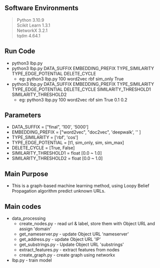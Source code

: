 ## Software Environments
> Python 3.10.9  
> Scikit Learn 1.3.1   
> NetworkX 3.2.1  
> tqdm 4.64.1 

## Run Code
* python3 lbp.py 
* python3 lbp.py DATA_SUFFIX EMBEDDING_PREFIX TYPE_SIMILARITY TYPE_EDGE_POTENTIAL DELETE_CYCLE
    * eg: python3 lbp.py 100 word2vec rbf sim_only True
* python3 lbp.py DATA_SUFFIX EMBEDDING_PREFIX TYPE_SIMILARITY TYPE_EDGE_POTENTIAL DELETE_CYCLE SIMILARITY_THRESHOLD1 SIMILARITY_THRESHOLD2
    * eg: python3 lbp.py 100 word2vec rbf sim True 0.1 0.2

## Parameters
* DATA_SUFFIX = ["final", '100', '5000']
* EMBEDDING_PREFIX = ["word2vec", "doc2vec", 'deepwalk', '' ]
* TYPE_SIMILARITY = ['rbf', 'cos']
* TYPE_EDGE_POTENTIAL = [t1, sim_only, sim, sim_max]
* DELETE_CYCLE = [True, False]
* SIMILARITY_THRESHOLD1 = float [0.0 ~ 1.0]
* SIMILARITY_THRESHOLD2 = float [0.0 ~ 1.0]


## Main Purpose
* This is a graph-based machine learning method, using Loopy Belief Propagation algorithm predict unknown URLs.

## Main codes
* data_processing
    * create_nodes.py - read url & label, store them with Object URL and assign 'domain'  
    * get_nameserver.py - update Object URL 'nameserver'  
    * get_address.py - update Object URL 'IP'  
    * get_substrings.py - Update Object URL 'substrings' 
    * extract_features.py - extract features from nodes 
    * create_graph.py - create graph using networkx
* lbp.py - train model
